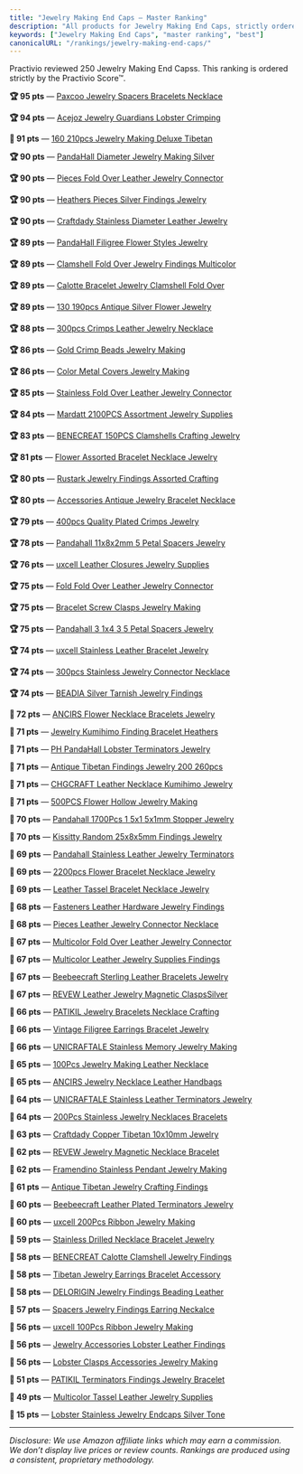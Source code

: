 ```yaml
---
title: "Jewelry Making End Caps — Master Ranking"
description: "All products for Jewelry Making End Caps, strictly ordered by the Practivio Score™."
keywords: ["Jewelry Making End Caps", "master ranking", "best"]
canonicalURL: "/rankings/jewelry-making-end-caps/"
---
```


Practivio reviewed 250 Jewelry Making End Capss. This ranking is ordered strictly by the Practivio Score™.

**🏆 95 pts** — [Paxcoo Jewelry Spacers Bracelets Necklace](/products/paxcoo-jewelry-spacers-bracelets-necklace-B07KSXVVJ4/)

**🏆 94 pts** — [Acejoz Jewelry Guardians Lobster Crimping](/products/acejoz-jewelry-guardians-lobster-crimping-B0BP6TDPHH/)

**💎 91 pts** — [160 210pcs Jewelry Making Deluxe Tibetan](/products/160-210pcs-jewelry-making-deluxe-tibetan-B01HMUU2Y4/)

**🏆 90 pts** — [PandaHall Diameter Jewelry Making Silver](/products/pandahall-diameter-jewelry-making-silver-B01M32XBBU/)

**🏆 90 pts** — [Pieces Fold Over Leather Jewelry Connector](/products/pieces-fold-over-leather-jewelry-connector-B08QVC13HW/)

**🏆 90 pts** — [Heathers Pieces Silver Findings Jewelry](/products/heathers-pieces-silver-findings-jewelry-B079ZC4DFN/)

**🏆 90 pts** — [Craftdady Stainless Diameter Leather Jewelry](/products/craftdady-stainless-diameter-leather-jewelry-B07S6FNTWB/)

**🏆 89 pts** — [PandaHall Filigree Flower Styles Jewelry](/products/pandahall-filigree-flower-styles-jewelry-B07F8352M9/)

**🏆 89 pts** — [Clamshell Fold Over Jewelry Findings Multicolor](/products/clamshell-fold-over-jewelry-findings-multicolor-B08GP8JV9S/)

**🏆 89 pts** — [Calotte Bracelet Jewelry Clamshell Fold Over](/products/calotte-bracelet-jewelry-clamshell-fold-over-B09J4SHQM6/)

**🏆 89 pts** — [130 190pcs Antique Silver Flower Jewelry](/products/130-190pcs-antique-silver-flower-jewelry-B089QTQM59/)

**🏆 88 pts** — [300pcs Crimps Leather Jewelry Necklace](/products/300pcs-crimps-leather-jewelry-necklace-B09BFGC99N/)

**🏆 86 pts** — [Gold Crimp Beads Jewelry Making](/products/gold-crimp-beads-jewelry-making-B0CJJ36XVB/)

**🏆 86 pts** — [Color Metal Covers Jewelry Making](/products/color-metal-covers-jewelry-making-B087R88RFB/)

**🏆 85 pts** — [Stainless Fold Over Leather Jewelry Connector](/products/stainless-fold-over-leather-jewelry-connector-B09C89QKNJ/)

**🏆 84 pts** — [Mardatt 2100PCS Assortment Jewelry Supplies](/products/mardatt-2100pcs-assortment-jewelry-supplies-B0B73VNP7Q/)

**🏆 83 pts** — [BENECREAT 150PCS Clamshells Crafting Jewelry](/products/benecreat-150pcs-clamshells-crafting-jewelry-B09PCY4CSZ/)

**🏆 81 pts** — [Flower Assorted Bracelet Necklace Jewelry](/products/flower-assorted-bracelet-necklace-jewelry-B08KVVNCLL/)

**🏆 80 pts** — [Rustark Jewelry Findings Assorted Crafting](/products/rustark-jewelry-findings-assorted-crafting-B09B34H2HG/)

**🏆 80 pts** — [Accessories Antique Jewelry Bracelet Necklace](/products/accessories-antique-jewelry-bracelet-necklace-B08LFWC8V4/)

**🏆 79 pts** — [400pcs Quality Plated Crimps Jewelry](/products/400pcs-quality-plated-crimps-jewelry-B07DMQJKPZ/)

**🏆 78 pts** — [Pandahall 11x8x2mm 5 Petal Spacers Jewelry](/products/pandahall-11x8x2mm-5-petal-spacers-jewelry-B09MK21CBZ/)

**🏆 76 pts** — [uxcell Leather Closures Jewelry Supplies](/products/uxcell-leather-closures-jewelry-supplies-B0CJHVTJGT/)

**🏆 75 pts** — [Fold Fold Over Leather Jewelry Connector](/products/fold-fold-over-leather-jewelry-connector-B0C17LGLHX/)

**🏆 75 pts** — [Bracelet Screw Clasps Jewelry Making](/products/bracelet-screw-clasps-jewelry-making-B0DQV9GLKY/)

**🏆 75 pts** — [Pandahall 3 1x4 3 5 Petal Spacers Jewelry](/products/pandahall-3-1x4-3-5-petal-spacers-jewelry-B07KS348ZQ/)

**🏆 74 pts** — [uxcell Stainless Leather Bracelet Jewelry](/products/uxcell-stainless-leather-bracelet-jewelry-B0BYSJ4VQ4/)

**🏆 74 pts** — [300pcs Stainless Jewelry Connector Necklace](/products/300pcs-stainless-jewelry-connector-necklace-B0DBKV1W53/)

**🏆 74 pts** — [BEADIA Silver Tarnish Jewelry Findings](/products/beadia-silver-tarnish-jewelry-findings-B0B73SQ1QS/)

**🛒 72 pts** — [ANCIRS Flower Necklace Bracelets Jewelry](/products/ancirs-flower-necklace-bracelets-jewelry-B0D9BK39Q7/)

**🛒 71 pts** — [Jewelry Kumihimo Finding Bracelet Heathers](/products/jewelry-kumihimo-finding-bracelet-heathers-B06XPHYRNP/)

**🛒 71 pts** — [PH PandaHall Lobster Terminators Jewelry](/products/ph-pandahall-lobster-terminators-jewelry-B07NNB3WRB/)

**🛒 71 pts** — [Antique Tibetan Findings Jewelry 200 260pcs](/products/antique-tibetan-findings-jewelry-200-260pcs-B01HMWJCHA/)

**🛒 71 pts** — [CHGCRAFT Leather Necklace Kumihimo Jewelry](/products/chgcraft-leather-necklace-kumihimo-jewelry-B08T1V14GP/)

**🛒 71 pts** — [500PCS Flower Hollow Jewelry Making](/products/500pcs-flower-hollow-jewelry-making-B07CW74392/)

**🛒 70 pts** — [Pandahall 1700Pcs 1 5x1 5x1mm Stopper Jewelry](/products/pandahall-1700pcs-1-5x1-5x1mm-stopper-jewelry-B0894PH11X/)

**🛒 70 pts** — [Kissitty Random 25x8x5mm Findings Jewelry](/products/kissitty-random-25x8x5mm-findings-jewelry-B07FBCGT1K/)

**🛒 69 pts** — [Pandahall Stainless Leather Jewelry Terminators](/products/pandahall-stainless-leather-jewelry-terminators-B076SYX685/)

**🛒 69 pts** — [2200pcs Flower Bracelet Necklace Jewelry](/products/2200pcs-flower-bracelet-necklace-jewelry-B08XM8G8YR/)

**🛒 69 pts** — [Leather Tassel Bracelet Necklace Jewelry](/products/leather-tassel-bracelet-necklace-jewelry-B08H82YTBG/)

**🛒 68 pts** — [Fasteners Leather Hardware Jewelry Findings](/products/fasteners-leather-hardware-jewelry-findings-B09PH9KRKJ/)

**🛒 68 pts** — [Pieces Leather Jewelry Connector Necklace](/products/pieces-leather-jewelry-connector-necklace-B0F3JKH3V1/)

**🛒 67 pts** — [Multicolor Fold Over Leather Jewelry Connector](/products/multicolor-fold-over-leather-jewelry-connector-B094JNWSPK/)

**🛒 67 pts** — [Multicolor Leather Jewelry Supplies Findings](/products/multicolor-leather-jewelry-supplies-findings-B0DFLV29F8/)

**🛒 67 pts** — [Beebeecraft Sterling Leather Bracelets Jewelry](/products/beebeecraft-sterling-leather-bracelets-jewelry-B0BBVK2NMR/)

**🛒 67 pts** — [REVEW Leather Jewelry Magnetic ClaspsSilver](/products/revew-leather-jewelry-magnetic-claspssilver-B0752Q28SK/)

**🛒 66 pts** — [PATIKIL Jewelry Bracelets Necklace Crafting](/products/patikil-jewelry-bracelets-necklace-crafting-B0C6HY1RT9/)

**🛒 66 pts** — [Vintage Filigree Earrings Bracelet Jewelry](/products/vintage-filigree-earrings-bracelet-jewelry-B09PZTL7ZH/)

**🛒 66 pts** — [UNICRAFTALE Stainless Memory Jewelry Making](/products/unicraftale-stainless-memory-jewelry-making-B08TW9MV9T/)

**🛒 65 pts** — [100Pcs Jewelry Making Leather Necklace](/products/100pcs-jewelry-making-leather-necklace-B0D2CXWP9Q/)

**🛒 65 pts** — [ANCIRS Jewelry Necklace Leather Handbags](/products/ancirs-jewelry-necklace-leather-handbags-B0BLS9BSVP/)

**🛒 64 pts** — [UNICRAFTALE Stainless Leather Terminators Jewelry](/products/unicraftale-stainless-leather-terminators-jewelry-B08THQVWV6/)

**🛒 64 pts** — [200Pcs Stainless Jewelry Necklaces Bracelets](/products/200pcs-stainless-jewelry-necklaces-bracelets-B08KW238VX/)

**🛒 63 pts** — [Craftdady Copper Tibetan 10x10mm Jewelry](/products/craftdady-copper-tibetan-10x10mm-jewelry-B08KZDFCT5/)

**🛒 62 pts** — [REVEW Jewelry Magnetic Necklace Bracelet](/products/revew-jewelry-magnetic-necklace-bracelet-B0752VG5GW/)

**🚫 62 pts** — [Framendino Stainless Pendant Jewelry Making](/products/framendino-stainless-pendant-jewelry-making-B09MY9PXMS/)

**🚫 61 pts** — [Antique Tibetan Jewelry Crafting Findings](/products/antique-tibetan-jewelry-crafting-findings-B099KH322K/)

**🚫 60 pts** — [Beebeecraft Leather Plated Terminators Jewelry](/products/beebeecraft-leather-plated-terminators-jewelry-B0BW8YH752/)

**🚫 60 pts** — [uxcell 200Pcs Ribbon Jewelry Making](/products/uxcell-200pcs-ribbon-jewelry-making-B0C14RGVJY/)

**🚫 59 pts** — [Stainless Drilled Necklace Bracelet Jewelry](/products/stainless-drilled-necklace-bracelet-jewelry-B0BMT9YXLN/)

**🚫 58 pts** — [BENECREAT Calotte Clamshell Jewelry Findings](/products/benecreat-calotte-clamshell-jewelry-findings-B0CLTW7VK9/)

**🚫 58 pts** — [Tibetan Jewelry Earrings Bracelet Accessory](/products/tibetan-jewelry-earrings-bracelet-accessory-B094Z21921/)

**🚫 58 pts** — [DELORIGIN Jewelry Findings Beading Leather](/products/delorigin-jewelry-findings-beading-leather-B0DXF6PMDZ/)

**🚫 57 pts** — [Spacers Jewelry Findings Earring Neckalce](/products/spacers-jewelry-findings-earring-neckalce-B0BB7GJ63H/)

**🚫 56 pts** — [uxcell 100Pcs Ribbon Jewelry Making](/products/uxcell-100pcs-ribbon-jewelry-making-B0C14Q28SN/)

**🚫 56 pts** — [Jewelry Accessories Lobster Leather Findings](/products/jewelry-accessories-lobster-leather-findings-B09CKDCYJY/)

**🚫 56 pts** — [Lobster Clasps Accessories Jewelry Making](/products/lobster-clasps-accessories-jewelry-making-B0D7MDCRR5/)

**🚫 51 pts** — [PATIKIL Terminators Findings Jewelry Bracelet](/products/patikil-terminators-findings-jewelry-bracelet-B0D411CVG5/)

**🚫 49 pts** — [Multicolor Tassel Leather Jewelry Supplies](/products/multicolor-tassel-leather-jewelry-supplies-B0D4YWZVKS/)

**🚫 15 pts** — [Lobster Stainless Jewelry Endcaps Silver Tone](/products/lobster-stainless-jewelry-endcaps-silver-tone-B099F6DD2J/)

---
_Disclosure: We use Amazon affiliate links which may earn a commission. We don’t display live prices or review counts. Rankings are produced using a consistent, proprietary methodology._
